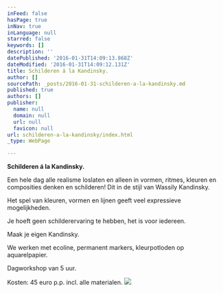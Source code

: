 ```yaml
---
inFeed: false
hasPage: true
inNav: true
inLanguage: null
starred: false
keywords: []
description: ''
datePublished: '2016-01-31T14:09:13.868Z'
dateModified: '2016-01-31T14:09:12.131Z'
title: Schilderen á la Kandinsky.
author: []
sourcePath: _posts/2016-01-31-schilderen-a-la-kandinsky.md
published: true
authors: []
publisher:
  name: null
  domain: null
  url: null
  favicon: null
url: schilderen-a-la-kandinsky/index.html
_type: WebPage

---
```

**Schilderen á la Kandinsky.**

Een hele dag alle realisme loslaten en alleen in vormen, ritmes, kleuren en composities denken en schilderen! Dit in de stijl van Wassily Kandinsky.

Het spel van kleuren, vormen en lijnen geeft veel expressieve mogelijkheden.

Je hoeft geen schilderervaring te hebben, het is voor iedereen.

Maak je eigen Kandinsky.

We werken met ecoline, permanent markers, kleurpotloden op aquarelpapier.

Dagworkshop van 5 uur.

Kosten: 45 euro p.p. incl. alle materialen.
![](https://the-grid-user-content.s3-us-west-2.amazonaws.com/afdc30d4-6204-462c-9a8c-9261e9c8524e.JPG)